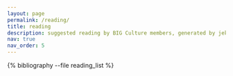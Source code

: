 ```yaml
---
layout: page
permalink: /reading/
title: reading
description: suggested reading by BIG Culture members, generated by jekyll-scholar.
nav: true
nav_order: 5
---
```


<!-- _pages/publications.md -->
<div class="publications">

{% bibliography --file reading_list %}

</div>
